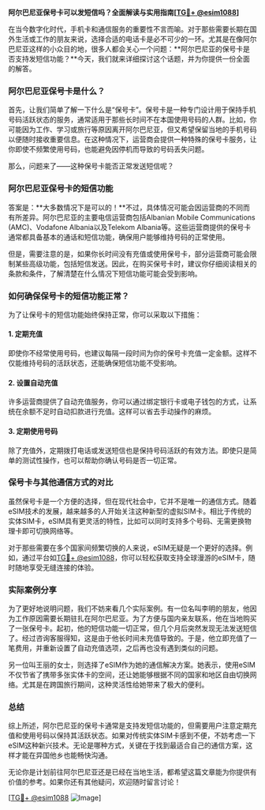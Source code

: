 **阿尔巴尼亚保号卡可以发短信吗？全面解读与实用指南[[TG💪+ @esim1088](https://t.me/s/esim1088)]**

在当今数字化时代，手机卡和通信服务的重要性不言而喻。对于那些需要长期在国外生活或工作的朋友来说，选择合适的电话卡是必不可少的一环。尤其是在像阿尔巴尼亚这样的小众目的地，很多人都会关心一个问题：**阿尔巴尼亚的保号卡是否支持发短信功能？**今天，我们就来详细探讨这个话题，并为你提供一份全面的解答。

### 阿尔巴尼亚保号卡是什么？

首先，让我们简单了解一下什么是“保号卡”。保号卡是一种专门设计用于保持手机号码活跃状态的服务，通常适用于那些长时间不在本国使用号码的人群。比如，你可能因为工作、学习或旅行等原因离开阿尔巴尼亚，但又希望保留当地的手机号码以便随时接收重要信息。在这种情况下，运营商会提供一种特殊的保号卡服务，让你即使不频繁使用号码，也能避免因停机而导致的号码丢失问题。

那么，问题来了——这种保号卡能否正常发送短信呢？

### 阿尔巴尼亚保号卡的短信功能

答案是：**大多数情况下是可以的！**不过，具体情况可能会因运营商的不同而有所差异。阿尔巴尼亚的主要电信运营商包括Albanian Mobile Communications (AMC)、Vodafone Albania以及Telekom Albania等。这些运营商提供的保号卡通常都具备基本的通话和短信功能，确保用户能够维持号码的正常使用。

但是，需要注意的是，如果你长时间没有充值或使用保号卡，部分运营商可能会限制某些高级功能，包括短信发送。因此，在购买保号卡时，建议你仔细阅读相关的条款和条件，了解清楚在什么情况下短信功能可能会受到影响。

### 如何确保保号卡的短信功能正常？

为了让保号卡的短信功能始终保持正常，你可以采取以下措施：

#### 1. 定期充值
即使你不经常使用号码，也建议每隔一段时间为你的保号卡充值一定金额。这样不仅能维持号码的活跃状态，还能确保短信功能不受影响。

#### 2. 设置自动充值
许多运营商提供了自动充值服务，你可以通过绑定银行卡或电子钱包的方式，让系统在余额不足时自动扣款进行充值。这样可以省去手动操作的麻烦。

#### 3. 定期使用号码
除了充值外，定期拨打电话或发送短信也是保持号码活跃的有效方法。即使只是简单的测试性操作，也可以帮助你确认号码是否一切正常。

### 保号卡与其他通信方式的对比

虽然保号卡是一个方便的选择，但在现代社会中，它并不是唯一的通信方式。随着eSIM技术的发展，越来越多的人开始关注这种新型的虚拟SIM卡。相比于传统的实体SIM卡，eSIM具有更灵活的特性，比如可以同时支持多个号码、无需更换物理卡即可切换网络等。

对于那些需要在多个国家间频繁切换的人来说，eSIM无疑是一个更好的选择。例如，通过平台如[TG💪+ @esim1088](https://t.me/s/esim1088)，你可以轻松获取支持全球漫游的eSIM卡，随时随地享受无缝连接的体验。

### 实际案例分享

为了更好地说明问题，我们不妨来看几个实际案例。有一位名叫李明的朋友，他因为工作原因需要长期驻扎在阿尔巴尼亚。为了方便与国内亲友联系，他在当地购买了一张保号卡。起初，他的短信功能一切正常，但几个月后突然发现无法发送短信了。经过咨询客服得知，这是由于他长时间未充值导致的。于是，他立即充值了一笔费用，并重新设置了自动充值选项，之后再也没有遇到类似的问题。

另一位叫王丽的女士，则选择了eSIM作为她的通信解决方案。她表示，使用eSIM不仅节省了携带多张实体卡的空间，还让她能够根据不同的国家和地区自由切换网络。尤其是在跨国旅行期间，这种灵活性给她带来了极大的便利。

### 总结

综上所述，阿尔巴尼亚的保号卡通常是支持发短信功能的，但需要用户注意定期充值和使用号码以保持其活跃状态。如果对传统实体SIM卡感到不便，不妨考虑一下eSIM这种新兴技术。无论是哪种方式，关键在于找到最适合自己的通信方案，这样才能在异国他乡也能畅快沟通。

无论你是计划前往阿尔巴尼亚还是已经在当地生活，都希望这篇文章能为你提供有价值的参考。如果你还有其他疑问，欢迎随时留言讨论！

[[TG💪+ @esim1088](https://t.me/s/esim1088) ![Image](https://i.postimg.cc/4NQfJmqS/Snipaste-2025-05-13-00-14-12.png)]